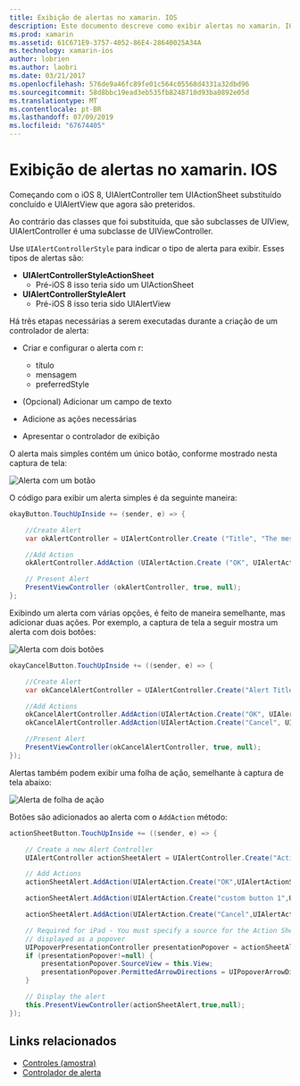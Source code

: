 ```yaml
---
title: Exibição de alertas no xamarin. IOS
description: Este documento descreve como exibir alertas no xamarin. IOS usando a APIs do iOS 8 UIAlertController.
ms.prod: xamarin
ms.assetid: 61C671E9-3757-4052-86E4-28640025A34A
ms.technology: xamarin-ios
author: lobrien
ms.author: laobri
ms.date: 03/21/2017
ms.openlocfilehash: 576de9a46fc89fe01c564c05568d4331a32dbd96
ms.sourcegitcommit: 58d8bbc19ead3eb535fb8248710d93ba0892e05d
ms.translationtype: MT
ms.contentlocale: pt-BR
ms.lasthandoff: 07/09/2019
ms.locfileid: "67674405"
---
```

# <a name="displaying-alerts-in-xamarinios"></a>Exibição de alertas no xamarin. IOS

Começando com o iOS 8, UIAlertController tem UIActionSheet substituído concluído e UIAlertView que agora são preteridos.

Ao contrário das classes que foi substituída, que são subclasses de UIView, UIAlertController é uma subclasse de UIViewController.

Use `UIAlertControllerStyle` para indicar o tipo de alerta para exibir. Esses tipos de alertas são:

- **UIAlertControllerStyleActionSheet**
    * Pré-iOS 8 isso teria sido um UIActionSheet
- **UIAlertControllerStyleAlert**
    * Pré-iOS 8 isso teria sido UIAlertView 

Há três etapas necessárias a serem executadas durante a criação de um controlador de alerta:

- Criar e configurar o alerta com r:
    * título
    * mensagem
    * preferredStyle
    
- (Opcional) Adicionar um campo de texto
- Adicione as ações necessárias
- Apresentar o controlador de exibição

O alerta mais simples contém um único botão, conforme mostrado nesta captura de tela:

 ![Alerta com um botão](alerts-images/alert1.png)

O código para exibir um alerta simples é da seguinte maneira:

```csharp
okayButton.TouchUpInside += (sender, e) => {

    //Create Alert
    var okAlertController = UIAlertController.Create ("Title", "The message", UIAlertControllerStyle.Alert);

    //Add Action
    okAlertController.AddAction (UIAlertAction.Create ("OK", UIAlertActionStyle.Default, null));

    // Present Alert
    PresentViewController (okAlertController, true, null);
};
```

Exibindo um alerta com várias opções, é feito de maneira semelhante, mas adicionar duas ações. Por exemplo, a captura de tela a seguir mostra um alerta com dois botões:

 ![Alerta com dois botões](alerts-images/alert2.png)

```csharp
okayCancelButton.TouchUpInside += ((sender, e) => {

    //Create Alert
    var okCancelAlertController = UIAlertController.Create("Alert Title", "Choose from two buttons", UIAlertControllerStyle.Alert);

    //Add Actions
    okCancelAlertController.AddAction(UIAlertAction.Create("OK", UIAlertActionStyle.Default, alert => Console.WriteLine ("Okay was clicked")));
    okCancelAlertController.AddAction(UIAlertAction.Create("Cancel", UIAlertActionStyle.Cancel, alert => Console.WriteLine ("Cancel was clicked")));

    //Present Alert
    PresentViewController(okCancelAlertController, true, null);
});
```

Alertas também podem exibir uma folha de ação, semelhante à captura de tela abaixo:

 ![Alerta de folha de ação](alerts-images/alert3.png)

Botões são adicionados ao alerta com o `AddAction` método:

```csharp
actionSheetButton.TouchUpInside += ((sender, e) => {

    // Create a new Alert Controller
    UIAlertController actionSheetAlert = UIAlertController.Create("Action Sheet", "Select an item from below", UIAlertControllerStyle.ActionSheet);

    // Add Actions
    actionSheetAlert.AddAction(UIAlertAction.Create("OK",UIAlertActionStyle.Default, (action) => Console.WriteLine ("Item One pressed.")));

    actionSheetAlert.AddAction(UIAlertAction.Create("custom button 1",UIAlertActionStyle.Default, (action) => Console.WriteLine ("Item Two pressed.")));

    actionSheetAlert.AddAction(UIAlertAction.Create("Cancel",UIAlertActionStyle.Cancel, (action) => Console.WriteLine ("Cancel button pressed.")));

    // Required for iPad - You must specify a source for the Action Sheet since it is
    // displayed as a popover
    UIPopoverPresentationController presentationPopover = actionSheetAlert.PopoverPresentationController;
    if (presentationPopover!=null) {
        presentationPopover.SourceView = this.View;
        presentationPopover.PermittedArrowDirections = UIPopoverArrowDirection.Up;
    }

    // Display the alert
    this.PresentViewController(actionSheetAlert,true,null);
});
```

## <a name="related-links"></a>Links relacionados

- [Controles (amostra)](https://developer.xamarin.com/samples/monotouch/Controls/)
- [Controlador de alerta](https://github.com/xamarin/recipes/tree/master/Recipes/ios/standard_controls/alertcontroller)
